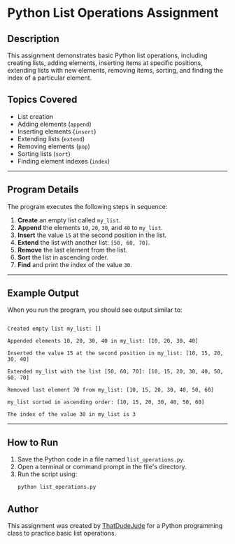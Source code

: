 # Python List Operations Assignment

## Description
This assignment demonstrates basic Python list operations, including creating lists, adding elements, inserting items at specific positions, extending lists with new elements, removing items, sorting, and finding the index of a particular element.

## Topics Covered

* List creation
* Adding elements (`append`)
* Inserting elements (`insert`)
* Extending lists (`extend`)
* Removing elements (`pop`)
* Sorting lists (`sort`)
* Finding element indexes (`index`)

---

## Program Details

The program executes the following steps in sequence:

1. **Create** an empty list called `my_list`.
2. **Append** the elements `10`, `20`, `30`, and `40` to `my_list`.
3. **Insert** the value `15` at the second position in the list.
4. **Extend** the list with another list: `[50, 60, 70]`.
5. **Remove** the last element from the list.
6. **Sort** the list in ascending order.
7. **Find** and print the index of the value `30`.

---

## Example Output
When you run the program, you should see output similar to:

```

Created empty list my_list: []

Appended elements 10, 20, 30, 40 in my_list: [10, 20, 30, 40]

Inserted the value 15 at the second position in my_list: [10, 15, 20, 30, 40]

Extended my_list with the list [50, 60, 70]: [10, 15, 20, 30, 40, 50, 60, 70]

Removed last element 70 from my_list: [10, 15, 20, 30, 40, 50, 60]

my_list sorted in ascending order: [10, 15, 20, 30, 40, 50, 60]

The index of the value 30 in my_list is 3

```

---

##  How to Run
1. Save the Python code in a file named `list_operations.py`.
2. Open a terminal or command prompt in the file's directory.
3. Run the script using:
   ```bash
   python list_operations.py
    ```

## Author

This assignment was created by [ThatDudeJude](https://github.com/ThatDudeJude) for a Python programming class to practice basic list operations.
